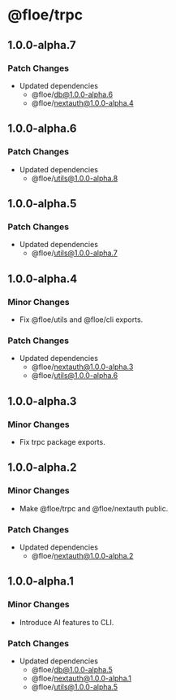 # @floe/trpc

## 1.0.0-alpha.7

### Patch Changes

- Updated dependencies
  - @floe/db@1.0.0-alpha.6
  - @floe/nextauth@1.0.0-alpha.4

## 1.0.0-alpha.6

### Patch Changes

- Updated dependencies
  - @floe/utils@1.0.0-alpha.8

## 1.0.0-alpha.5

### Patch Changes

- Updated dependencies
  - @floe/utils@1.0.0-alpha.7

## 1.0.0-alpha.4

### Minor Changes

- Fix @floe/utils and @floe/cli exports.

### Patch Changes

- Updated dependencies
  - @floe/nextauth@1.0.0-alpha.3
  - @floe/utils@1.0.0-alpha.6

## 1.0.0-alpha.3

### Minor Changes

- Fix trpc package exports.

## 1.0.0-alpha.2

### Minor Changes

- Make @floe/trpc and @floe/nextauth public.

### Patch Changes

- Updated dependencies
  - @floe/nextauth@1.0.0-alpha.2

## 1.0.0-alpha.1

### Minor Changes

- Introduce AI features to CLI.

### Patch Changes

- Updated dependencies
  - @floe/db@1.0.0-alpha.5
  - @floe/nextauth@1.0.0-alpha.1
  - @floe/utils@1.0.0-alpha.5
